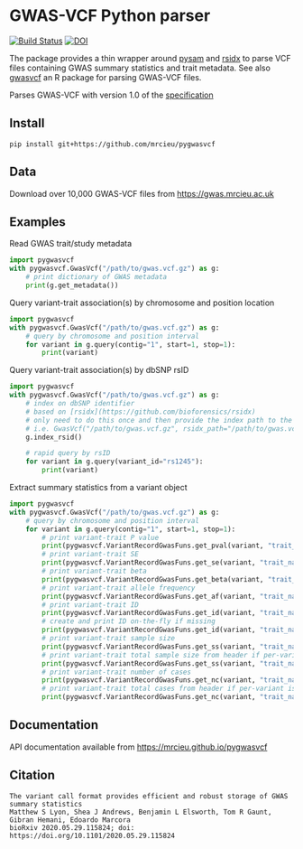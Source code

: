 # GWAS-VCF Python parser

<!-- badges: start -->
[![Build Status](https://github.com/MRCIEU/pygwasvcf/actions/workflows/test.yml/badge.svg)](https://github.com/MRCIEU/pygwasvcf/actions)
[![DOI](https://img.shields.io/badge/doi-10.1186%2Fs13059--020--02248--0-blue)](https://doi.org/10.1186/s13059-020-02248-0)
<!-- badges: end -->

The package provides a thin wrapper around [pysam](https://pysam.readthedocs.io/en/latest/index.html) and [rsidx](https://github.com/bioforensics/rsidx) to parse VCF files containing GWAS summary statistics and trait metadata. See also [gwasvcf](https://github.com/MRCIEU/gwasvcf) an R package for parsing GWAS-VCF files.

Parses GWAS-VCF with version 1.0 of the [specification](https://github.com/MRCIEU/gwas-vcf-specification/releases/tag/1.0.0)

## Install

```shell script
pip install git+https://github.com/mrcieu/pygwasvcf
```

## Data

Download over 10,000 GWAS-VCF files from  <https://gwas.mrcieu.ac.uk>

## Examples

Read GWAS trait/study metadata

```python
import pygwasvcf
with pygwasvcf.GwasVcf("/path/to/gwas.vcf.gz") as g:
    # print dictionary of GWAS metadata
    print(g.get_metadata())
```

Query variant-trait association(s) by chromosome and position location

```python
import pygwasvcf
with pygwasvcf.GwasVcf("/path/to/gwas.vcf.gz") as g:
    # query by chromosome and position interval
    for variant in g.query(contig="1", start=1, stop=1):
        print(variant)
```

Query variant-trait association(s) by dbSNP rsID

```python
import pygwasvcf
with pygwasvcf.GwasVcf("/path/to/gwas.vcf.gz") as g:
    # index on dbSNP identifier
    # based on [rsidx](https://github.com/bioforensics/rsidx)
    # only need to do this once and then provide the index path to the constructor
    # i.e. GwasVcf("/path/to/gwas.vcf.gz", rsidx_path="/path/to/gwas.vcf.gz.rsidx")
    g.index_rsid()

    # rapid query by rsID  
    for variant in g.query(variant_id="rs1245"):
        print(variant)
```

Extract summary statistics from a variant object

```python
import pygwasvcf
with pygwasvcf.GwasVcf("/path/to/gwas.vcf.gz") as g:
    # query by chromosome and position interval
    for variant in g.query(contig="1", start=1, stop=1):
        # print variant-trait P value
        print(pygwasvcf.VariantRecordGwasFuns.get_pval(variant, "trait_name"))
        # print variant-trait SE
        print(pygwasvcf.VariantRecordGwasFuns.get_se(variant, "trait_name"))
        # print variant-trait beta
        print(pygwasvcf.VariantRecordGwasFuns.get_beta(variant, "trait_name"))
        # print variant-trait allele frequency
        print(pygwasvcf.VariantRecordGwasFuns.get_af(variant, "trait_name"))
        # print variant-trait ID
        print(pygwasvcf.VariantRecordGwasFuns.get_id(variant, "trait_name"))
        # create and print ID on-the-fly if missing
        print(pygwasvcf.VariantRecordGwasFuns.get_id(variant, "trait_name", create_if_missing=True))
        # print variant-trait sample size
        print(pygwasvcf.VariantRecordGwasFuns.get_ss(variant, "trait_name"))
        # print variant-trait total sample size from header if per-variant is missing
        print(pygwasvcf.VariantRecordGwasFuns.get_ss(variant, "trait_name", g.get_metadata()))
        # print variant-trait number of cases
        print(pygwasvcf.VariantRecordGwasFuns.get_nc(variant, "trait_name"))
        # print variant-trait total cases from header if per-variant is missing
        print(pygwasvcf.VariantRecordGwasFuns.get_nc(variant, "trait_name", g.get_metadata()))
```

## Documentation

API documentation available from <https://mrcieu.github.io/pygwasvcf>

## Citation

```
The variant call format provides efficient and robust storage of GWAS summary statistics
Matthew S Lyon, Shea J Andrews, Benjamin L Elsworth, Tom R Gaunt, Gibran Hemani, Edoardo Marcora
bioRxiv 2020.05.29.115824; doi: https://doi.org/10.1101/2020.05.29.115824
```

